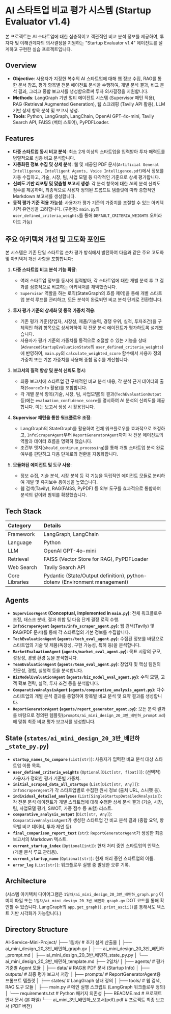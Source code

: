 # AI 스타트업 비교 평가 시스템 (Startup Evaluator v1.4)

본 프로젝트는 AI 스타트업에 대한 심층적이고 객관적인 비교 분석 정보를 제공하여, 투자자 및 이해관계자의 의사결정을 지원하는 "Startup Evaluator v1.4" 에이전트를 설계하고 구현한 실습 프로젝트입니다.

## Overview

-   **Objective**: 사용자가 지정한 복수의 AI 스타트업에 대해 웹 정보 수집, RAG를 통한 문서 참조, 평가 항목별 전문 에이전트 분석을 수행하여, 개별 분석 결과, 비교 분석 결과, 그리고 종합 보고서를 생성함으로써 투자 의사결정을 지원합니다.
-   **Methods**: LangGraph 기반 멀티 에이전트 시스템 (Supervisor 패턴 적용), RAG (Retrieval Augmented Generation), 웹 스크래핑 (Tavily API 활용), LLM 기반 상세 항목 분석 및 보고서 생성.
-   **Tools**: Python, LangGraph, LangChain, OpenAI GPT-4o-mini, Tavily Search API, FAISS (벡터 스토어), PyPDFLoader.

## Features

-   **다중 스타트업 동시 비교 분석**: 최소 2개 이상의 스타트업을 입력받아 투자 매력도를 병렬적으로 심층 비교 분석합니다.
-   **자동화된 정보 수집 및 상세 분석**: 웹 및 제공된 PDF 문서(`Artificial General Intelligence, Intelligent Agents, Voice Intelligence.pdf`)에서 정보를 자동 수집하고, 기술, 시장, 팀, 사업 모델 등 다각적인 기준으로 상세 평가합니다.
-   **신뢰도 기반 리포팅 및 맞춤형 보고서 생성**: 각 분석 항목에 대한 AI의 분석 신뢰도 점수를 제공하며, 최종적으로 사용자 정의된 프롬프트 템플릿에 따라 종합적인 Markdown 보고서를 생성합니다.
-   **동적 평가 기준 적용 가능성**: 사용자가 평가 기준의 가중치를 조절할 수 있는 아키텍처적 유연성을 고려합니다. (구현됨: `main.py`의 `user_defined_criteria_weights`를 통해 `DEFAULT_CRITERIA_WEIGHTS` 오버라이드 가능)

## 주요 아키텍처 개선 및 고도화 포인트

본 시스템은 기존 단일 스타트업 순차 평가 방식에서 발전하여 다음과 같은 주요 고도화 및 아키텍처 개선 사항을 포함합니다:

1.  **다중 스타트업 비교 분석 기능 확장**:
    * 여러 스타트업 정보를 동시에 입력받아, 각 스타트업에 대한 개별 분석 후 그 결과를 심층적으로 비교하는 아키텍처를 채택했습니다.
    * `Supervisor` 역할을 하는 로직(StateGraph의 흐름 제어)을 통해 개별 스타트업 분석 루프를 관리하고, 모든 분석이 완료되면 비교 분석 단계로 전환합니다.

2.  **투자 평가 기준의 상세화 및 동적 가중치 적용**:
    * 기존 평가 기준(창업자, 시장성, 제품/기술력, 경쟁 우위, 실적, 투자조건)을 구체적인 하위 항목으로 상세화하여 각 전문 분석 에이전트가 평가하도록 설계했습니다.
    * 사용자가 평가 기준의 가중치를 동적으로 조절할 수 있는 기능을 상태(`AdvancedStartupEvaluationState`의 `user_defined_criteria_weights`)에 반영하여, `main.py`의 `calculate_weighted_score` 함수에서 사용자 정의 가중치 또는 기본 가중치를 사용해 종합 점수를 계산합니다.

3.  **보고서의 질적 향상 및 분석 신뢰도 명시**:
    * 최종 보고서에 스타트업 간 구체적인 비교 분석 내용, 각 분석 근거 데이터의 출처(`SourceInfo` 활용)를 포함합니다.
    * 각 개별 분석 항목(기술, 시장, 팀, 사업모델)의 결과(`TechEvaluationOutput` 등)에는 `evaluation_confidence_score`를 명시하여 AI 분석의 신뢰도를 제공합니다. 이는 보고서 생성 시 활용됩니다.

4.  **Supervisor 패턴을 통한 워크플로우 조정**:
    * LangGraph의 StateGraph를 활용하여 전체 워크플로우를 효과적으로 조정하고, `InfoScraperAgent`부터 `ReportGeneratorAgent`까지 각 전문 에이전트의 역할과 데이터 흐름을 명확히 했습니다.
    * 조건부 엣지(`should_continue_processing`)를 통해 개별 스타트업 분석 완료 여부를 판단하고 다음 단계로의 전환을 자동화합니다.

5.  **모듈화된 에이전트 및 도구 사용**:
    * 정보 수집, 기술 분석, 시장 분석 등 각 기능을 독립적인 에이전트 모듈로 분리하여 개발 및 유지보수 용이성을 높였습니다.
    * 웹 검색(Tavily), RAG(FAISS, PyPDF) 등 외부 도구를 효과적으로 통합하여 분석의 깊이와 범위를 확장했습니다.

## Tech Stack

| Category        | Details                                                                 |
| :-------------- | :---------------------------------------------------------------------- |
| Framework       | LangGraph, LangChain                                                    |
| Language        | Python                                                                  |
| LLM             | OpenAI GPT-4o-mini                                                      |
| Retrieval       | FAISS (Vector Store for RAG), PyPDFLoader                               |
| Web Search      | Tavily Search API                                                       |
| Core Libraries  | Pydantic (State/Output definition), python-dotenv (Environment management) |

## Agents

-   **`SupervisorAgent` (Conceptual, implemented in `main.py`)**: 전체 워크플로우 조정, 태스크 분배, 결과 취합 및 다음 단계 결정 로직 수행.
-   **`InfoScraperAgent` (`agents/info_scraper_agent.py`)**: 웹 검색(Tavily) 및 RAG(PDF 문서)를 통해 각 스타트업의 기본 정보를 수집합니다.
-   **`TechEvaluationAgent` (`agents/tech_eval_agent.py`)**: 수집된 정보를 바탕으로 스타트업의 기술 및 제품(독창성, 구현 가능성, 특허 등)을 분석합니다.
-   **`MarketEvaluationAgent` (`agents/market_eval_agent.py`)**: 목표 시장의 규모, 성장성, 경쟁 환경 등을 분석합니다.
-   **`TeamEvaluationAgent` (`agents/team_eval_agent.py`)**: 창업자 및 핵심 팀원의 전문성, 경험, 실행력 등을 분석합니다.
-   **`BizModelEvaluationAgent` (`agents/biz_model_eval_agent.py`)**: 수익 모델, 고객 확보 전략, 실적, 투자 조건 등을 분석합니다.
-   **`ComparativeAnalysisAgent` (`agents/comparative_analysis_agent.py`)**: 다수 스타트업의 개별 분석 결과를 종합하여 항목별 비교 분석 및 요약 결과를 생성합니다.
-   **`ReportGeneratorAgent` (`agents/report_generator_agent.py`)**: 모든 분석 결과를 바탕으로 정의된 템플릿(`prompts/ai_mini_design_20_3반_배민하_prompt.md`)에 맞춰 최종 비교 평가 보고서를 생성합니다.

## State (`states/ai_mini_design_20_3반_배민하_state_py.py`)

-   **`startup_names_to_compare`** (`List[str]`): 사용자가 입력한 비교 분석 대상 스타트업 이름 목록.
-   **`user_defined_criteria_weights`** (`Optional[Dict[str, float]]`): (선택적) 사용자가 정의한 평가 기준별 가중치.
-   **`initial_scraped_data_all_startups`** (`List[Dict[str, Any]]`): `InfoScraperAgent`가 각 스타트업별로 수집한 원시 정보 (출처 URL, 스니펫 등).
-   **`individual_detailed_analyses`** (`List[SingleStartupDetailedAnalysis]`): 각 전문 분석 에이전트가 개별 스타트업에 대해 수행한 상세 분석 결과 (기술, 시장, 팀, 사업모델 평가, SWOT, 가중 점수 등 포함) 리스트.
-   **`comparative_analysis_output`** (`Dict[str, Any]`): `ComparativeAnalysisAgent`가 생성한 스타트업 간 비교 분석 결과 (종합 요약, 항목별 비교 데이터, 투자 제언 등).
-   **`final_comparison_report_text`** (`str`): `ReportGeneratorAgent`가 생성한 최종 보고서의 Markdown 텍스트.
-   **`current_startup_index`** (`Optional[int]`): 현재 처리 중인 스타트업의 인덱스 (개별 분석 루프 관리용).
-   **`current_startup_name`** (`Optional[str]`): 현재 처리 중인 스타트업의 이름.
-   **`error_log`** (`List[str]`): 워크플로우 실행 중 발생한 오류 기록.

## Architecture

(시스템 아키텍처 다이어그램은 `1일차/ai_mini_design_20_3반_배민하_graph.png` 이미지 파일 또는 `1일차/ai_mini_design_20_3반_배민하_graph.gv` DOT 코드를 통해 확인할 수 있습니다. LangGraph의 `app.get_graph().print_ascii()`를 통해서도 텍스트 기반 시각화가 가능합니다.)

## Directory Structure
AI-Service-Mini-Project/
├── 1일차/                     # 초기 설계 산출물
│   ├── ai_mini_design_20_3반_배민하_graph.gv
│   ├── ai_mini_design_20_3반_배민하_prompt.md
│   ├── ai_mini_design_20_3반_배민하_state_py.py
│   └── ai_mini_design_20_3반_배민하_template.md
├── 2일차/
│   ├── agents/               # 평가 기준별 Agent 모듈
│   ├── data/                 # RAG용 PDF 문서 (Startup Info)
│   ├── outputs/              # 최종 평가 보고서 저장
│   ├── prompts/              # ReportGeneratorAgent용 프롬프트 템플릿
│   ├── states/               # LangGraph 상태 정의
│   ├── tools/                # 웹 검색, RAG 도구 모듈
│   ├── main.py               # 메인 실행 스크립트 (LangGraph 워크플로우 정의)
│   └── requirements.txt      # Python 패키지 의존성
├── README.md                 # 프로젝트 안내 문서 (본 파일)
└── ai_mini_3반_배민하_보고서(pdf).pdf # 프로젝트 최종 보고서 (PDF 버전)

